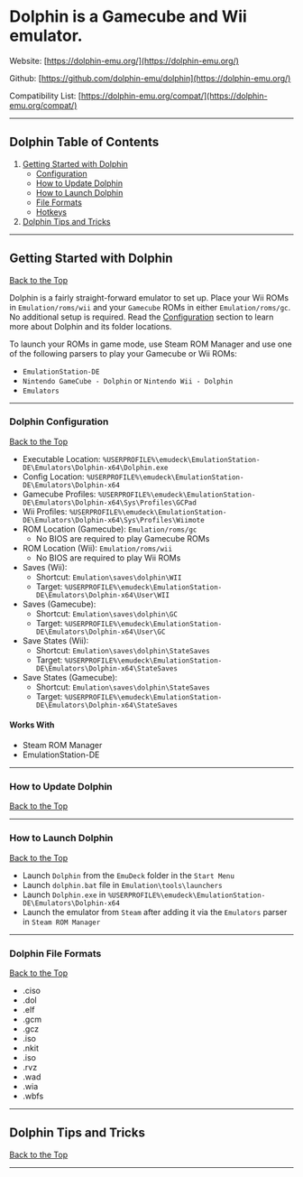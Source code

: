 # Dolphin is a Gamecube and Wii emulator.

Website: [https://dolphin-emu.org/](https://dolphin-emu.org/)

Github: [https://github.com/dolphin-emu/dolphin](https://dolphin-emu.org/)

Compatibility List: [https://dolphin-emu.org/compat/](https://dolphin-emu.org/compat/)

***

## Dolphin Table of Contents

1. [Getting Started with Dolphin](#getting-started-with-dolphin)
   - [Configuration](#dolphin-configuration)
   - [How to Update Dolphin](#how-to-update-dolphin)
   - [How to Launch Dolphin](#how-to-launch-dolphin)
   - [File Formats](#dolphin-file-formats)
   - [Hotkeys](../../controls-and-hotkeys/windows/hotkeys.md#dolphin-gamecube-and-wii)
2. [Dolphin Tips and Tricks](#dolphin-tips-and-tricks)

***

## Getting Started with Dolphin

[Back to the Top](#dolphin-table-of-contents)

Dolphin is a fairly straight-forward emulator to set up. Place your Wii ROMs in `Emulation/roms/wii` and your `Gamecube` ROMs in either `Emulation/roms/gc`. No additional setup is required. Read the [Configuration](#dolphin-configuration) section to learn more about Dolphin and its folder locations.

To launch your ROMs in game mode, use Steam ROM Manager and use one of the following parsers to play your Gamecube or Wii ROMs:

- `EmulationStation-DE`
- `Nintendo GameCube - Dolphin` or `Nintendo Wii - Dolphin`
- `Emulators`

***

### Dolphin Configuration

[Back to the Top](#dolphin-table-of-contents)

- Executable Location: `%USERPROFILE%\emudeck\EmulationStation-DE\Emulators\Dolphin-x64\Dolphin.exe`
- Config Location: `%USERPROFILE%\emudeck\EmulationStation-DE\Emulators\Dolphin-x64`
- Gamecube Profiles: `%USERPROFILE%\emudeck\EmulationStation-DE\Emulators\Dolphin-x64\Sys\Profiles\GCPad`
- Wii Profiles: `%USERPROFILE%\emudeck\EmulationStation-DE\Emulators\Dolphin-x64\Sys\Profiles\Wiimote`
- ROM Location (Gamecube): `Emulation/roms/gc`
  - No BIOS are required to play Gamecube ROMs
- ROM Location (Wii): `Emulation/roms/wii`
  - No BIOS are required to play Wii ROMs
- Saves (Wii):
  - Shortcut: `Emulation\saves\dolphin\WII`
  - Target: `%USERPROFILE%\emudeck\EmulationStation-DE\Emulators\Dolphin-x64\User\WII`
- Saves (Gamecube):
  - Shortcut: `Emulation\saves\dolphin\GC`
  - Target: `%USERPROFILE%\emudeck\EmulationStation-DE\Emulators\Dolphin-x64\User\GC`
- Save States (Wii):
  - Shortcut: `Emulation\saves\dolphin\StateSaves`
  - Target: `%USERPROFILE%\emudeck\EmulationStation-DE\Emulators\Dolphin-x64\StateSaves`
- Save States (Gamecube):
  - Shortcut: `Emulation\saves\dolphin\StateSaves`
  - Target: `%USERPROFILE%\emudeck\EmulationStation-DE\Emulators\Dolphin-x64\StateSaves`

#### Works With

- Steam ROM Manager
- EmulationStation-DE

***

### How to Update Dolphin

[Back to the Top](#dolphin-table-of-contents)

***

### How to Launch Dolphin

[Back to the Top](#dolphin-table-of-contents)

- Launch `Dolphin` from the `EmuDeck` folder in the `Start Menu`
- Launch `dolphin.bat` file in `Emulation\tools\launchers`
- Launch `Dolphin.exe` in `%USERPROFILE%\emudeck\EmulationStation-DE\Emulators\Dolphin-x64`
- Launch the emulator from `Steam` after adding it via the `Emulators` parser in `Steam ROM Manager`

***

### Dolphin File Formats

[Back to the Top](#dolphin-table-of-contents)

- .ciso
- .dol
- .elf
- .gcm
- .gcz
- .iso
- .nkit
- .iso
- .rvz
- .wad
- .wia
- .wbfs

***

## Dolphin Tips and Tricks

[Back to the Top](#dolphin-table-of-contents)

***
